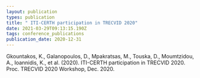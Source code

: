 ```yaml
---
layout: publication
types: publication
title: " ITI-CERTH participation in TRECVID 2020"
date: 2021-03-29T09:13:15.190Z
tags: conference_publications
publication_date: 2020-12-31
---
```

Gkountakos, K., Galanopoulos, D., Mpakratsas, M., Touska, D., Moumtzidou, A., Ioannidis, K., et al. (2020). ITI-CERTH participation in TRECVID 2020. Proc. TRECVID 2020 Workshop, Dec. 2020.